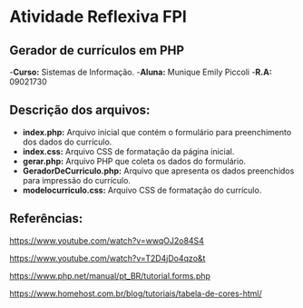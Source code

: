 # Atividade Reflexiva FPI
## Gerador de currículos em PHP

-**Curso:** Sistemas de Informação.
-**Aluna:** Munique Emily Piccoli
-**R.A:** 09021730

## Descrição dos arquivos:

- **index.php:** Arquivo inicial que contém o formulário para preenchimento dos dados do currículo.
- **index.css:** Arquivo CSS de formatação da página inicial.
- **gerar.php:** Arquivo PHP que coleta os dados do formulário.
- **GeradorDeCurriculo.php:** Arquivo que apresenta os dados preenchidos para impressão do currículo.
- **modelocurriculo.css:** Arquivo CSS de formatação do currículo.

## Referências:

https://www.youtube.com/watch?v=wwqOJ2o84S4

https://www.youtube.com/watch?v=T2D4jDo4qzo&t

https://www.php.net/manual/pt_BR/tutorial.forms.php

https://www.homehost.com.br/blog/tutoriais/tabela-de-cores-html/